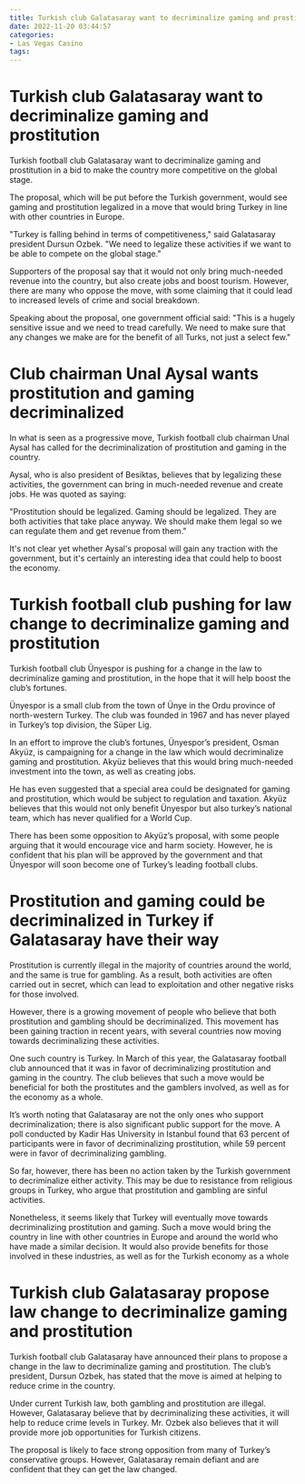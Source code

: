 ```yaml
---
title: Turkish club Galatasaray want to decriminalize gaming and prostitution
date: 2022-11-20 03:44:57
categories:
- Las Vegas Casino
tags:
---
```



#  Turkish club Galatasaray want to decriminalize gaming and prostitution

Turkish football club Galatasaray want to decriminalize gaming and prostitution in a bid to make the country more competitive on the global stage.

The proposal, which will be put before the Turkish government, would see gaming and prostitution legalized in a move that would bring Turkey in line with other countries in Europe.

"Turkey is falling behind in terms of competitiveness," said Galatasaray president Dursun Ozbek. "We need to legalize these activities if we want to be able to compete on the global stage."

Supporters of the proposal say that it would not only bring much-needed revenue into the country, but also create jobs and boost tourism. However, there are many who oppose the move, with some claiming that it could lead to increased levels of crime and social breakdown.

Speaking about the proposal, one government official said: "This is a hugely sensitive issue and we need to tread carefully. We need to make sure that any changes we make are for the benefit of all Turks, not just a select few."

#  Club chairman Unal Aysal wants prostitution and gaming decriminalized

In what is seen as a progressive move, Turkish football club chairman Unal Aysal has called for the decriminalization of prostitution and gaming in the country.

Aysal, who is also president of Besiktas, believes that by legalizing these activities, the government can bring in much-needed revenue and create jobs. He was quoted as saying:

"Prostitution should be legalized. Gaming should be legalized. They are both activities that take place anyway. We should make them legal so we can regulate them and get revenue from them."

It's not clear yet whether Aysal's proposal will gain any traction with the government, but it's certainly an interesting idea that could help to boost the economy.

#  Turkish football club pushing for law change to decriminalize gaming and prostitution

 Turkish football club Ünyespor is pushing for a change in the law to decriminalize gaming and prostitution, in the hope that it will help boost the club’s fortunes.

Ünyespor is a small club from the town of Ünye in the Ordu province of north-western Turkey. The club was founded in 1967 and has never played in Turkey’s top division, the Süper Lig.

In an effort to improve the club’s fortunes, Ünyespor’s president, Osman Akyüz, is campaigning for a change in the law which would decriminalize gaming and prostitution. Akyüz believes that this would bring much-needed investment into the town, as well as creating jobs.

He has even suggested that a special area could be designated for gaming and prostitution, which would be subject to regulation and taxation. Akyüz believes that this would not only benefit Ünyespor but also turkey’s national team, which has never qualified for a World Cup.

There has been some opposition to Akyüz’s proposal, with some people arguing that it would encourage vice and harm society. However, he is confident that his plan will be approved by the government and that Ünyespor will soon become one of Turkey’s leading football clubs.

#  Prostitution and gaming could be decriminalized in Turkey if Galatasaray have their way

Prostitution is currently illegal in the majority of countries around the world, and the same is true for gambling. As a result, both activities are often carried out in secret, which can lead to exploitation and other negative risks for those involved.

However, there is a growing movement of people who believe that both prostitution and gambling should be decriminalized. This movement has been gaining traction in recent years, with several countries now moving towards decriminalizing these activities.

One such country is Turkey. In March of this year, the Galatasaray football club announced that it was in favor of decriminalizing prostitution and gaming in the country. The club believes that such a move would be beneficial for both the prostitutes and the gamblers involved, as well as for the economy as a whole.

It’s worth noting that Galatasaray are not the only ones who support decriminalization; there is also significant public support for the move. A poll conducted by Kadir Has University in Istanbul found that 63 percent of participants were in favor of decriminalizing prostitution, while 59 percent were in favor of decriminalizing gambling.

So far, however, there has been no action taken by the Turkish government to decriminalize either activity. This may be due to resistance from religious groups in Turkey, who argue that prostitution and gambling are sinful activities.

Nonetheless, it seems likely that Turkey will eventually move towards decriminalizing prostitution and gaming. Such a move would bring the country in line with other countries in Europe and around the world who have made a similar decision. It would also provide benefits for those involved in these industries, as well as for the Turkish economy as a whole

#  Turkish club Galatasaray propose law change to decriminalize gaming and prostitution

Turkish football club Galatasaray have announced their plans to propose a change in the law to decriminalize gaming and prostitution. The club’s president, Dursun Ozbek, has stated that the move is aimed at helping to reduce crime in the country.

Under current Turkish law, both gambling and prostitution are illegal. However, Galatasaray believe that by decriminalizing these activities, it will help to reduce crime levels in Turkey. Mr. Ozbek also believes that it will provide more job opportunities for Turkish citizens.

The proposal is likely to face strong opposition from many of Turkey’s conservative groups. However, Galatasaray remain defiant and are confident that they can get the law changed.